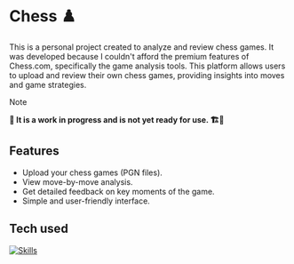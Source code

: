 # Chess ♟️

This is a personal project created to analyze and review chess games. It was developed because I couldn't afford the premium features of Chess.com, specifically the game analysis tools. This platform allows users to upload and review their own chess games, providing insights into moves and game strategies.

> [!NOTE]
> **🐲 It is a work in progress and is not yet ready for use. 🏗️🚧**

## Features

- Upload your chess games (PGN files).
- View move-by-move analysis.
- Get detailed feedback on key moments of the game.
- Simple and user-friendly interface.

## Tech used

[![Skills](https://skillicons.dev/icons?i=html,css,ts,nodejs,bun,express,docker)](https://skillicons.dev)
